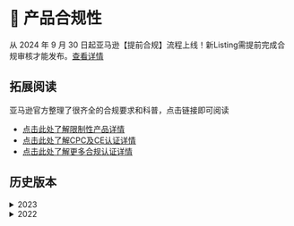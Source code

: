 # 🛟 产品合规性

从 2024 年 9 月 30 日起亚马逊【提前合规】流程上线！新Listing需提前完成合规审核才能发布。[查看详情](https://mp.weixin.qq.com/s/sZh2PmKrRM3lFKHkq8mVqQ)

## 拓展阅读

亚马逊官方整理了很齐全的合规要求和科普，点击链接即可阅读

* [点击此处了解限制性产品详情](https://mp.weixin.qq.com/s?\_\_biz=Mzg5ODA4MDgzNQ==\&mid=2247716892\&idx=1\&sn=474e5fde3a143ae8b09a8bffe196a2ff\&scene=21#wechat\_redirect)
* [点击此处了解CPC及CE认证详情](https://mp.weixin.qq.com/s?\_\_biz=MzkxNzI4NjI5OQ==\&mid=2247515301\&idx=3\&sn=98d865259e081d8af3afe4d313bc6acd\&scene=21#wechat\_redirect)
* [点击此处了解更多合规认证详情](https://mp.weixin.qq.com/s?\_\_biz=Mzg5ODA4MDgzNQ==\&mid=2247542178\&idx=1\&sn=e05c9790c9a6bbcbd9f6c609a049e058\&scene=21#wechat\_redirect)

## 历史版本

<details>

<summary>2023</summary>

XXXXXXXXXXXXXXXXXXX

</details>

<details>

<summary>2022</summary>

XXXXXXXXXXXXXXXXXXX

</details>
